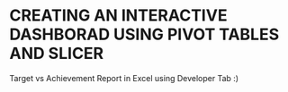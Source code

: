 # CREATING AN INTERACTIVE DASHBORAD USING PIVOT TABLES AND SLICER
Target vs Achievement Report in Excel using Developer Tab :)
